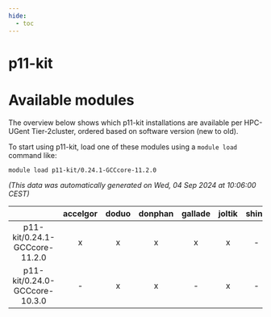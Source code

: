```yaml
---
hide:
  - toc
---
```


p11-kit
=======

# Available modules


The overview below shows which p11-kit installations are available per HPC-UGent Tier-2cluster, ordered based on software version (new to old).

To start using p11-kit, load one of these modules using a `module load` command like:

```shell
module load p11-kit/0.24.1-GCCcore-11.2.0
```

*(This data was automatically generated on Wed, 04 Sep 2024 at 10:06:00 CEST)*  

| |accelgor|doduo|donphan|gallade|joltik|shinx|skitty|
| :---: | :---: | :---: | :---: | :---: | :---: | :---: | :---: |
|p11-kit/0.24.1-GCCcore-11.2.0|x|x|x|x|x|-|x|
|p11-kit/0.24.0-GCCcore-10.3.0|-|x|x|-|x|-|x|
